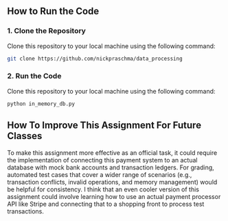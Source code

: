 ## How to Run the Code

### 1. Clone the Repository
Clone this repository to your local machine using the following command:

```bash
git clone https://github.com/nickpraschma/data_processing
```

### 2. Run the Code
Clone this repository to your local machine using the following command:

```bash
python in_memory_db.py
```

## How To Improve This Assignment For Future Classes

To make this assignment more effective as an official task, it could require the implementation of connecting this payment system to an actual database with mock bank accounts and transaction ledgers. For grading, automated test cases that cover a wider range of scenarios (e.g., transaction conflicts, invalid operations, and memory management) would be helpful for consistency. I think that an even cooler version of this assignment could involve learning how to use an actual payment processor API like Stripe and connecting that to a shopping front to process test transactions. 
